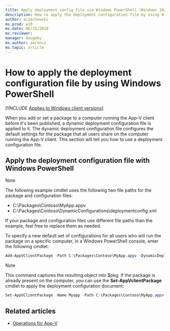 ```yaml
---
title: Apply deployment config file via Windows PowerShell (Windows 10/11)
description: How to apply the deployment configuration file by using Windows PowerShell for Windows 10/11.
author: aczechowski
ms.prod: w10
ms.date: 06/15/2018
ms.reviewer: 
manager: dougeby
ms.author: aaroncz
ms.topic: article
---
```

# How to apply the deployment configuration file by using Windows PowerShell

[!INCLUDE [Applies to Windows client versions](../includes/applies-to-windows-client-versions.md)]

When you add or set a package to a computer running the App-V client before it's been published, a dynamic deployment configuration file is applied to it. The dynamic deployment configuration file configures the default settings for the package that all users share on the computer running the App-V client. This section will tell you how to use a deployment configuration file.

## Apply the deployment configuration file with Windows PowerShell

> [!NOTE]
> The following example cmdlet uses the following two file paths for the package and configuration files:
> 
> * C:\\Packages\\Contoso\\MyApp.appv
> * C:\\Packages\\Contoso\\DynamicConfigurations\\deploymentconfig.xml
> 
> If your package and configuration files use different file paths than the example, feel free to replace them as needed.

To specify a new default set of configurations for all users who will run the package on a specific computer, in a Windows PowerShell console, enter the following cmdlet:

```PowerShell
Add-AppVClientPackage -Path C:\Packages\Contoso\MyApp.appv -DynamicDeploymentConfiguration C:\Packages\Contoso\DynamicConfigurations\deploymentconfig.xml
```

>[!NOTE]
>This command captures the resulting object into $pkg. If the package is already present on the computer, you can use the **Set-AppVclientPackage** cmdlet to apply the deployment configuration document:
>
>  ```PowerShell
>  Set-AppVClientPackage -Name Myapp -Path C:\Packages\Contoso\MyApp.appv -DynamicDeploymentConfiguration C:\Packages\Contoso\DynamicConfigurations\deploymentconfig.xml
>  ```





## Related articles

* [Operations for App-V](appv-operations.md)

